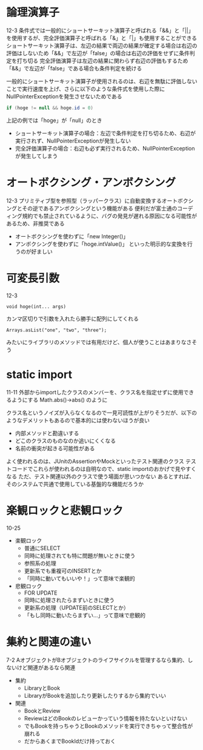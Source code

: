 # 論理演算子
12-3
条件式では一般的にショートサーキット演算子と呼ばれる「&&」と「||」を使用するが、完全評価演算子と呼ばれる「&」と「|」も使用することができる
ショートサーキット演算子は、左辺の結果で両辺の結果が確定する場合は右辺の評価はしないため「&&」で左辺が「false」の場合は右辺の評価をせずに条件判定を打ち切る
完全評価演算子は左辺の結果に関わらず右辺の評価もするため「&&」で左辺が「false」である場合も条件判定を続ける

一般的にショートサーキット演算子が使用されるのは、右辺を無駄に評価しないことで実行速度を上げ、さらに以下のような条件式を使用した際にNullPointerExceptionを発生させないためである
```java
if (hoge != null && hoge.id = 0)
```
上記の例では「hoge」が「null」のとき
- ショートサーキット演算子の場合：左辺で条件判定を打ち切るため、右辺が実行されず、NullPointerExceptionが発生しない
- 完全評価演算子の場合：右辺も必ず実行されるため、NullPointerExceptionが発生してしまう

# オートボクシング・アンボクシング
12-3
プリミティブ型を参照型（ラッパークラス）に自動変換するオートボクシングとその逆であるアンボクシングという機能がある
便利だが富士通のコーディング規約でも禁止されているように、バグの発見が遅れる原因になる可能性があるため、非推奨である
- オートボクシングを使わずに「new Integer()」
- アンボクシングを使わずに「hoge.intValue()」
といった明示的な変換を行うのが好ましい

# 可変長引数
12-3
```
void hoge(int... args)
```
カンマ区切りで引数を入れたら勝手に配列にしてくれる
```
Arrays.asList("one", "two", "three");
```
みたいにライブラリのメソッドでは有用だけど、個人が使うことはあまりなさそう

# static import
11-11
外部からimportしたクラスのメンバーを、クラス名を指定せずに使用できるようにする
Math.abs()→abs() のように

クラス名というノイズが入らなくなるので一見可読性が上がりそうだが、以下のようなデメリットもあるので基本的には使わないほうが良い
- 内部メソッドと勘違いする
- どこのクラスのものなのか追いにくくなる
- 名前の衝突が起きる可能性がある

よく使われるのは、JUnitのAssertionやMockといったテスト関連のクラス
テストコードでこれらが使われるのは自明なので、static importのおかげで見やすくなる
ただ、テスト関連以外のクラスで使う場面が思いつかない
あるとすれば、そのシステムで共通で使用している基盤的な機能だろうか

# 楽観ロックと悲観ロック
10-25
- 楽観ロック
    - 普通にSELECT
    - 同時に処理されても特に問題が無いときに使う
    - 参照系の処理
    - 更新系でも重複可のINSERTとか
    - 「同時に動いてもいいや！」って意味で楽観的
- 悲観ロック
    - FOR UPDATE
    - 同時に処理されたらまずいときに使う
    - 更新系の処理（UPDATE前のSELECTとか）
    - 「もし同時に動いたらまずい…」って意味で悲観的

# 集約と関連の違い
7-2
AオブジェクトがBオブジェクトのライフサイクルを管理するなら集約、しないけど関連があるなら関連
- 集約
    - LibraryとBook
    - LibraryがBookを追加したり更新したりするから集約でいい
- 関連
    - BookとReview
    - ReviewはどのBookのレビューかっていう情報を持たないといけない
    - でもBookを持っちゃうとBookのメソッドを実行できちゃって整合性が崩れる
    - だからあくまでBookIdだけ持っておく
